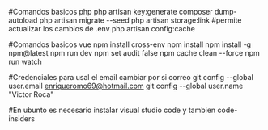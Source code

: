 #Comandos basicos php
php artisan key:generate
composer dump-autoload
php artisan migrate --seed
php artisan storage:link
#permite actualizar los cambios  de .env
php artisan config:cache

#Comandos basicos vue
npm install cross-env
npm install 
npm install -g npm@latest
npm run dev
npm set audit false
npm cache clean --force
npm run watch

#Credenciales para usal el email cambiar  por si correo
  git config --global user.email enriqueromo69@hotmail.com
  git config --global user.name "Victor Roca"

#En ubunto es necesario instalar visual studio code y tambien code-insiders
